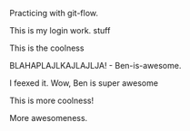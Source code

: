 Practicing with git-flow.

This is my login work.
  stuff

This is the coolness



BLAHAPLAJLKAJLAJLJA! - Ben-is-awesome.



I feexed it.
Wow, Ben is super awesome



This is more coolness! 
  


More awesomeness.

